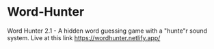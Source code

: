 # Word-Hunter
Word Hunter 2.1 - A hidden word guessing game with a "hunte"r sound system.
Live at this link https://wordhunter.netlify.app/
